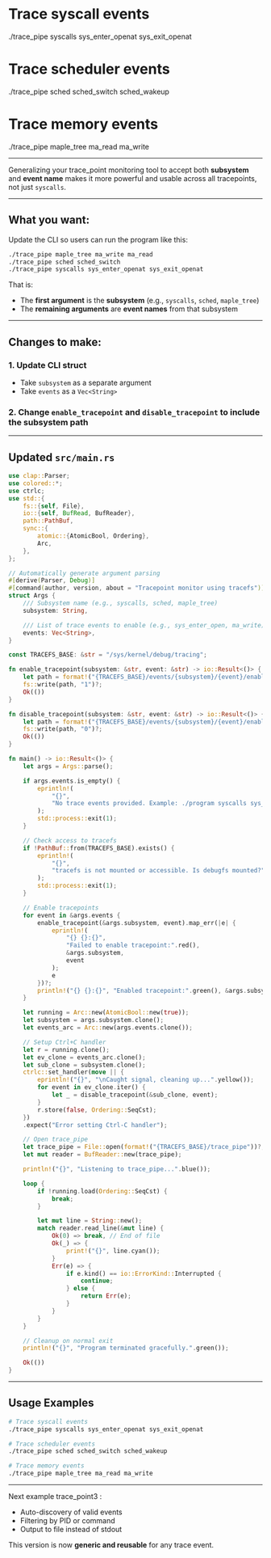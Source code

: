 
# Trace syscall events
./trace_pipe syscalls sys_enter_openat sys_exit_openat

# Trace scheduler events
./trace_pipe sched sched_switch sched_wakeup

# Trace memory events
./trace_pipe maple_tree ma_read ma_write



-------------------

Generalizing your trace_point monitoring tool to accept both **subsystem** and **event name** makes it more 
powerful and usable across all tracepoints, not just `syscalls`.

---

## What you want:

Update the CLI so users can run the program like this:

```bash
./trace_pipe maple_tree ma_write ma_read
./trace_pipe sched sched_switch
./trace_pipe syscalls sys_enter_openat sys_exit_openat
```

That is:

* The **first argument** is the **subsystem** (e.g., `syscalls`, `sched`, `maple_tree`)
* The **remaining arguments** are **event names** from that subsystem

---

## Changes to make:

### 1. Update CLI struct

* Take `subsystem` as a separate argument
* Take `events` as a `Vec<String>`

### 2. Change `enable_tracepoint` and `disable_tracepoint` to include the subsystem path

---

## Updated `src/main.rs`

```rust
use clap::Parser;
use colored::*;
use ctrlc;
use std::{
    fs::{self, File},
    io::{self, BufRead, BufReader},
    path::PathBuf,
    sync::{
        atomic::{AtomicBool, Ordering},
        Arc,
    },
};

// Automatically generate argument parsing
#[derive(Parser, Debug)]
#[command(author, version, about = "Tracepoint monitor using tracefs")]
struct Args {
    /// Subsystem name (e.g., syscalls, sched, maple_tree)
    subsystem: String,

    /// List of trace events to enable (e.g., sys_enter_open, ma_write)
    events: Vec<String>,
}

const TRACEFS_BASE: &str = "/sys/kernel/debug/tracing";

fn enable_tracepoint(subsystem: &str, event: &str) -> io::Result<()> {
    let path = format!("{TRACEFS_BASE}/events/{subsystem}/{event}/enable");
    fs::write(path, "1")?;
    Ok(())
}

fn disable_tracepoint(subsystem: &str, event: &str) -> io::Result<()> {
    let path = format!("{TRACEFS_BASE}/events/{subsystem}/{event}/enable");
    fs::write(path, "0")?;
    Ok(())
}

fn main() -> io::Result<()> {
    let args = Args::parse();

    if args.events.is_empty() {
        eprintln!(
            "{}",
            "No trace events provided. Example: ./program syscalls sys_enter_open sys_enter_read".red()
        );
        std::process::exit(1);
    }

    // Check access to tracefs
    if !PathBuf::from(TRACEFS_BASE).exists() {
        eprintln!(
            "{}",
            "tracefs is not mounted or accessible. Is debugfs mounted?".red()
        );
        std::process::exit(1);
    }

    // Enable tracepoints
    for event in &args.events {
        enable_tracepoint(&args.subsystem, event).map_err(|e| {
            eprintln!(
                "{} {}:{}",
                "Failed to enable tracepoint:".red(),
                &args.subsystem,
                event
            );
            e
        })?;
        println!("{} {}:{}", "Enabled tracepoint:".green(), &args.subsystem, event);
    }

    let running = Arc::new(AtomicBool::new(true));
    let subsystem = args.subsystem.clone();
    let events_arc = Arc::new(args.events.clone());

    // Setup Ctrl+C handler
    let r = running.clone();
    let ev_clone = events_arc.clone();
    let sub_clone = subsystem.clone();
    ctrlc::set_handler(move || {
        eprintln!("{}", "\nCaught signal, cleaning up...".yellow());
        for event in ev_clone.iter() {
            let _ = disable_tracepoint(&sub_clone, event);
        }
        r.store(false, Ordering::SeqCst);
    })
    .expect("Error setting Ctrl-C handler");

    // Open trace_pipe
    let trace_pipe = File::open(format!("{TRACEFS_BASE}/trace_pipe"))?;
    let mut reader = BufReader::new(trace_pipe);

    println!("{}", "Listening to trace_pipe...".blue());

    loop {
        if !running.load(Ordering::SeqCst) {
            break;
        }

        let mut line = String::new();
        match reader.read_line(&mut line) {
            Ok(0) => break, // End of file
            Ok(_) => {
                print!("{}", line.cyan());
            }
            Err(e) => {
                if e.kind() == io::ErrorKind::Interrupted {
                    continue;
                } else {
                    return Err(e);
                }
            }
        }
    }

    // Cleanup on normal exit
    println!("{}", "Program terminated gracefully.".green());

    Ok(())
}
```

---

## Usage Examples

```bash
# Trace syscall events
./trace_pipe syscalls sys_enter_openat sys_exit_openat

# Trace scheduler events
./trace_pipe sched sched_switch sched_wakeup

# Trace memory events
./trace_pipe maple_tree ma_read ma_write
```

---

Next example trace_point3 :

* Auto-discovery of valid events
* Filtering by PID or command
* Output to file instead of stdout

This version is now **generic and reusable** for any trace event.
